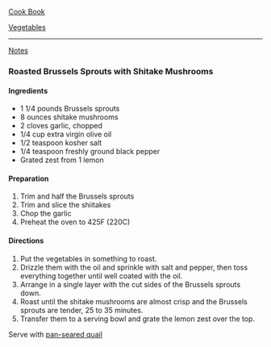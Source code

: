 [Cook Book](https://github.com/vmsmith/CookBook/blob/master/README.md)  

[Vegetables](https://github.com/vmsmith/CookBook/blob/master/vegetables.md)  

-----  

[Notes](https://github.com/vmsmith/CookBook/blob/master/notes.md)  

### Roasted Brussels Sprouts with Shitake Mushrooms  

#### Ingredients  
* 1 1/4 pounds Brussels sprouts
* 8 ounces shitake mushrooms
* 2 cloves garlic, chopped
* 1/4 cup extra virgin olive oil
* 1/2 teaspoon kosher salt
* 1/4 teaspoon freshly ground black pepper
* Grated zest from 1 lemon

#### Preparation  
1. Trim and half the Brussels sprouts
2. Trim and slice the shiitakes
3. Chop the garlic
4. Preheat the oven to 425F (220C)   

#### Directions  
1. Put the vegetables in something to roast.   
2. Drizzle them with the oil and sprinkle with salt and pepper, then toss everything together until well coated with the oil.
3. Arrange in a single layer with the cut sides of the Brussels sprouts down.   
4. Roast until the shitake mushrooms are almost crisp and the Brussels sprouts are tender, 25 to 35 minutes.
5. Transfer them to a serving bowl and grate the lemon zest over the top.



Serve with [pan-seared quail](https://github.com/vmsmith/CookBook/blob/master/fowl_quail_pan-seared.md)
